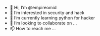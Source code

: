 - 👋 Hi, I’m @empireomid
- 👀 I’m interested in security and hack
- 🌱 I’m currently learning python for hacker
- 💞️ I’m looking to collaborate on ...
- 📫 How to reach me ...

<!---
empireomid/empireomid is a ✨ special ✨ repository because its `README.md` (this file) appears on your GitHub profile.
You can click the Preview link to take a look at your changes.
--->
